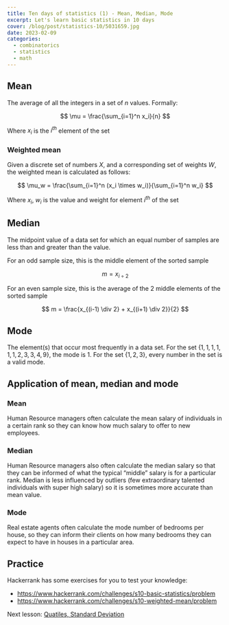 ```yaml
---
title: Ten days of statistics (1) - Mean, Median, Mode
excerpt: Let's learn basic statistics in 10 days
cover: /blog/post/statistics-10/5031659.jpg
date: 2023-02-09
categories:
  - combinatorics
  - statistics
  - math
---
```


## Mean

The average of all the integers in a set of $n$ values.
Formally:

$$
\mu = \frac{\sum_{i=1}^n x_i}{n}
$$

Where $x_i$ is the $i^{th}$ element of the set

### Weighted mean

Given a discrete set of numbers $X$, and a corresponding set of weights $W$, the weighted mean is calculated as follows:

$$
\mu_w = \frac{\sum_{i=1}^n (x_i \times w_i)}{\sum_{i=1}^n w_i}
$$

Where $x_i$, $w_i$ is the value and weight for element $i^{th}$ of the set

## Median

The midpoint value of a data set for which an equal number of samples are less than and greater than the value.

For an odd sample size, this is the middle element of the sorted sample

$$
m = x_{i \div 2}
$$

For an even sample size, this is the average of the 2 middle elements of the sorted sample

$$
m = \frac{x_{(i-1) \div 2} + x_{(i+1) \div 2}}{2}
$$

## Mode

The element(s) that occur most frequently in a data set. For the set
$\{1,1,1,1,1,1,2,3,3,4,9\}$, the mode is $1$. For the set $\{1,2,3\}$, every number in the set is a valid mode.

## Application of mean, median and mode

### Mean

Human Resource managers often calculate the mean salary of individuals in a certain rank so they can
know how much salary to offer to new employees.

### Median

Human Resource managers also often calculate the median salary
so that they can be informed of what the typical “middle” salary is for a particular rank.
Median is less influenced by outliers (few extraordinary talented individuals with super high salary) so it is sometimes
more accurate than mean value.

### Mode

Real estate agents often calculate the mode number of bedrooms per house, so they can inform
their clients on how many bedrooms they can expect to have in houses in a particular area.

## Practice

Hackerrank has some exercises for you to test your knowledge:

- https://www.hackerrank.com/challenges/s10-basic-statistics/problem
- https://www.hackerrank.com/challenges/s10-weighted-mean/problem

Next lesson: [Quatiles, Standard Deviation](/blog/post/statistics-1-quartile-standard-deviation)
